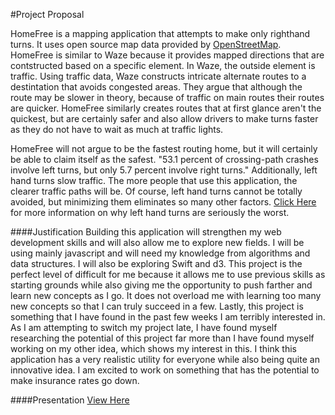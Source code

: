 #Project Proposal

HomeFree is a mapping application that attempts to make only righthand turns. It uses open source map data provided by [OpenStreetMap](http://www.openstreetmap.org/#map=11/33.9425/-118.2331). HomeFree is similar 
to Waze because it provides mapped directions that are contstructed based on a specific element. In Waze,
the outside element is traffic. Using traffic data, Waze constructs intricate alternate routes to a destintation 
that avoids congested areas. They argue that although the route may be slower in theory, because of traffic on main routes
their routes are quicker. HomeFree similarly creates routes that at first glance aren't the quickest, but are
certainly safer and also allow drivers to make turns faster as they do not have to wait as much at traffic lights.


HomeFree will not argue to be the fastest routing home, but it will certainly be able to claim itself as the safest. "53.1 percent of crossing-path crashes involve left turns, but only 5.7 percent involve right turns." Additionally, left hand turns slow traffic. The more people that use this application, the clearer traffic paths will be. Of course, left hand turns cannot be totally avoided, but minimizing them eliminates so many other factors. [Click Here](https://www.washingtonpost.com/news/innovations/wp/2014/04/09/the-case-for-almost-never-turning-left-while-driving/?utm_term=.956e7fd58842) for more information on why left hand turns are seriously the worst.


####Justification
Building this application will strengthen my web development skills and will also allow me to explore new fields. I will be using mainly javascript and will need my knowledge from algorithms and data structures. I will also be exploring Swift and d3. This project is the perfect level of difficult for me because it allows me to use previous skills as starting grounds while also giving me the opportunity to push farther and learn new concepts as I go. It does not overload me with learning too many new concepts so that I can truly succeed in a few. Lastly, this project is something that I have found in the past few weeks I am terribly interested in. As I am attempting to switch my project late, I have found myself researching the potential of this project far more than I have found myself working on my other idea, which shows my interest in this. I think this application has a very realistic utility for everyone while also being quite an innovative idea. I am excited to work on something that has the potential to make insurance rates go down. 

####Presentation
[View Here](https://docs.google.com/a/lion.lmu.edu/presentation/d/1LnIB_PdrMpRbaQnwuMGBnAl4thpQSoBp9ZEbcxma7rg/edit?usp=sharing)
